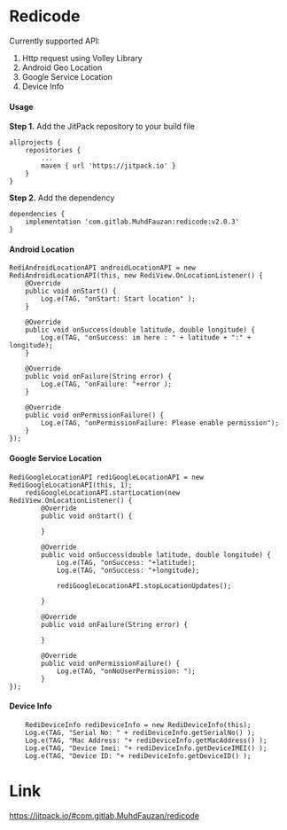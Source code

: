 # Redicode

Currently supported API:

1. Http request using Volley Library
2. Android Geo Location 
3. Google Service Location
4. Device Info



#### Usage
**Step 1.** Add the JitPack repository to your build file

```
allprojects {
	repositories {
		...
		maven { url 'https://jitpack.io' }
	}
}
```

	
**Step 2.** Add the dependency

```
dependencies {
	implementation 'com.gitlab.MuhdFauzan:redicode:v2.0.3'
}
```

#### Android Location

```
RediAndroidLocationAPI androidLocationAPI = new RediAndroidLocationAPI(this, new RediView.OnLocationListener() {
    @Override
    public void onStart() {
        Log.e(TAG, "onStart: Start location" );
    }

    @Override
    public void onSuccess(double latitude, double longitude) {
        Log.e(TAG, "onSuccess: im here : " + latitude + ":" + longitude);
    }

    @Override
    public void onFailure(String error) {
        Log.e(TAG, "onFailure: "+error );
    }

    @Override
    public void onPermissionFailure() {
        Log.e(TAG, "onPermissionFailure: Please enable permission");
    }
});

```
#### Google Service Location

```
RediGoogleLocationAPI rediGoogleLocationAPI = new RediGoogleLocationAPI(this, 1);
    rediGoogleLocationAPI.startLocation(new RediView.OnLocationListener() {
        @Override
        public void onStart() {

        }

        @Override
        public void onSuccess(double latitude, double longitude) {
            Log.e(TAG, "onSuccess: "+latitude);
            Log.e(TAG, "onSuccess: "+longitude);

            rediGoogleLocationAPI.stopLocationUpdates();

        }

        @Override
        public void onFailure(String error) {

        }

        @Override
        public void onPermissionFailure() {
            Log.e(TAG, "onNoUserPermission: ");
        }
});

```

#### Device Info

```
    RediDeviceInfo rediDeviceInfo = new RediDeviceInfo(this);
    Log.e(TAG, "Serial No: " + rediDeviceInfo.getSerialNo() );
    Log.e(TAG, "Mac Address: "+ rediDeviceInfo.getMacAddress() );
    Log.e(TAG, "Device Imei: "+ rediDeviceInfo.getDeviceIMEI() );
    Log.e(TAG, "Device ID: "+ rediDeviceInfo.getDeviceID() );
```

# Link
https://jitpack.io/#com.gitlab.MuhdFauzan/redicode